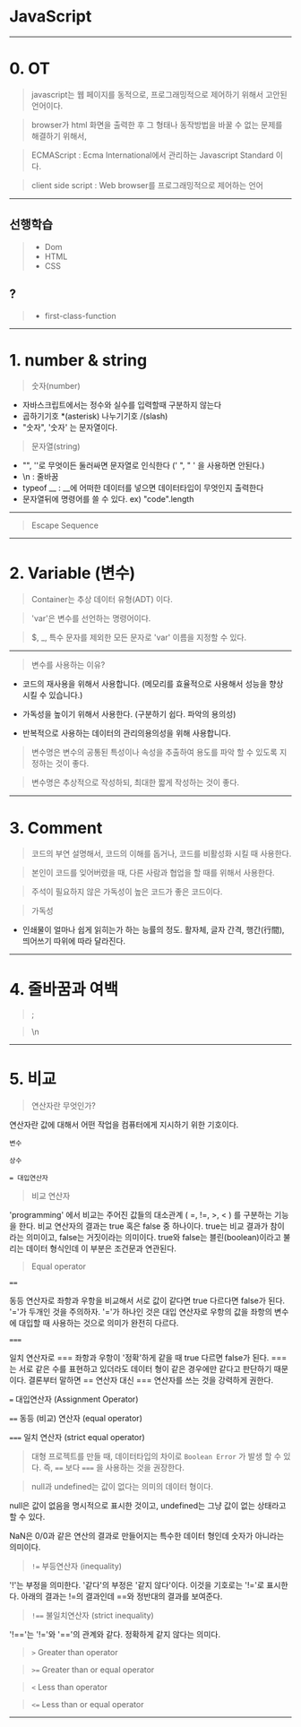 # JavaScript

---

# 0. OT
>javascript는 웹 페이지를 동적으로, 프로그래밍적으로 제어하기 위해서 고안된 언어이다.

>browser가 html 화면을 출력한 후 그 형태나 동작방법을 바꿀 수 없는 문제를 해결하기 위해서, 

>ECMAScript : Ecma International에서 관리하는 Javascript Standard 이다.

> client side script : Web browser를 프로그래밍적으로 제어하는 언어

---
## 선행학습
>- Dom
>- HTML
>- CSS

## ?
>- first-class-function
---

# 1. number & string

>숫자(number)
- 자바스크립트에서는 정수와 실수를 입력할때 구분하지 않는다
- 곱하기기호 *(asterisk) 나누기기호 /(slash)
- "숫자", '숫자' 는 문자열이다.

>문자열(string)
- "", ''로 무엇이든 둘러싸면 문자열로 인식한다 (' ", " ' 을 사용하면 안된다.)
- \n : 줄바꿈
- typeof __ : __에 어떠한 데이터를 넣으면 데이터타입이 무엇인지 출력한다
- 문자열뒤에 명령어를 쓸 수 있다. ex) "code".length

---

>Escape Sequence

---

# 2. Variable (변수)

>Container는 추상 데이터 유형(ADT) 이다.

> 'var'은 변수를 선언하는 명령어이다.

> $, _, 특수 문자를 제외한 모든 문자로 'var' 이름을 지정할 수 있다.

---

>변수를 사용하는 이유?
- 코드의 재사용을 위해서 사용합니다. (메모리를 효율적으로 사용해서 성능을 향상 시킬 수 있습니다.)

- 가독성을 높이기 위해서 사용한다. (구분하기 쉽다. 파악의 용의성)

- 반복적으로 사용하는 데이터의 관리의용의성을 위해 사용합니다.

>변수명은 변수의 공통된 특성이나 속성을 추출하여 용도를 파악 할 수 있도록 지정하는 것이 좋다.

>변수명은 추상적으로 작성하되, 최대한 짧게 작성하는 것이 좋다.

---

# 3. Comment

>코드의 부연 설명해서, 코드의 이해를 돕거나, 코드를 비활성화 시킬 때 사용한다.

>본인이 코드를 잊어버렸을 때, 다른 사람과 협업을 할 때를 위해서 사용한다.

>주석이 필요하지 않은 가독성이 높은 코드가 좋은 코드이다.

>가독성
- 인쇄물이 얼마나 쉽게 읽히는가 하는 능률의 정도. 활자체, 글자 간격, 행간(行間), 띄어쓰기 따위에 따라 달라진다.
---

# 4. 줄바꿈과 여백 

> ;

> \n

---

# 5. 비교

> 연산자란 무엇인가?

연산자란 값에 대해서 어떤 작업을 컴퓨터에게 지시하기 위한 기호이다. 	

`변수`

`상수`

`= 대입연산자`

> 비교 연산자

'programming' 에서 비교는 주어진 값들의 대소관계  ( =, !=, >, < ) 를 구분하는 기능을 한다. 비교 연산자의 결과는 true 혹은 false 중 하나이다. true는 비교 결과가 참이라는 의미이고, false는 거짓이라는 의미이다. true와 false는 블린(boolean)이라고 불리는 데이터 형식인데 이 부분은 조건문과 연관된다. 

> Equal operator

`==`

동등 연산자로 좌항과 우항을 비교해서 서로 값이 같다면 true 다르다면 false가 된다. '='가 두개인 것을 주의하자. '='가 하나인 것은 대입 연산자로 우항의 값을 좌항의 변수에 대입할 때 사용하는 것으로 의미가 완전히 다르다.

`===`

일치 연산자로 === 좌항과 우항이 '정확'하게 같을 때 true 다르면 false가 된다. ===는 서로 같은 수를 표현하고 있더라도 데이터 형이 같은 경우에만 같다고 판단하기 때문이다. 결론부터 말하면 == 연산자 대신 === 연산자를 쓰는 것을 강력하게 권한다.



`=` 대입연산자 (Assignment Operator)

`==` 동등 (비교) 연산자 (equal operator)

`===` 일치 연산자 (strict equal operator)

> 대형 프로젝트를 만들 때, 데이터타입의 차이로 `Boolean Error` 가 발생 할 수 있다. 즉, `==`  보다 `===` 을 사용하는 것을 권장한다. 

> null과 undefined는 값이 없다는 의미의 데이터 형이다. 

null은 값이 없음을 명시적으로 표시한 것이고, undefined는 그냥 값이 없는 상태라고 할 수 있다.

NaN은 0/0과 같은 연산의 결과로 만들어지는 특수한 데이터 형인데 숫자가 아니라는 의미이다.



> `!=` 부등연산자 (inequality) 

'!'는 부정을 의미한다. '같다'의 부정은 '같지 않다'이다. 이것을 기호로는 '!='로 표시한다. 아래의 결과는 !=의 결과인데 ==와 정반대의 결과를 보여준다.



> `!==` 불일치연산자 (strict inequality)

'!=='는 '!='와 '=='의 관계와 같다. 정확하게 같지 않다는 의미다.



> `>` Greater than operator

> `>=` Greater than or equal operator 

> `<` Less than operator 

> `<=` Less than or equal operator 

---